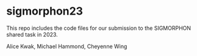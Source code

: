 # sigmorphon23

This repo includes the code files for our submission to the SIGMORPHON shared task in 2023.

Alice Kwak, Michael Hammond, Cheyenne Wing
